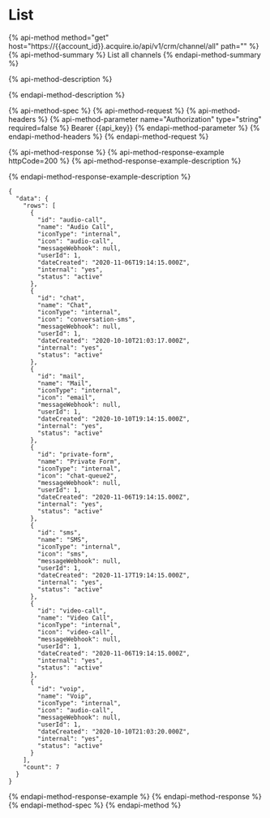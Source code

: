 # List

{% api-method method="get" host="https://{{account\_id}}.acquire.io/api/v1/crm/channel/all" path="" %}
{% api-method-summary %}
List all channels
{% endapi-method-summary %}

{% api-method-description %}

{% endapi-method-description %}

{% api-method-spec %}
{% api-method-request %}
{% api-method-headers %}
{% api-method-parameter name="Authorization" type="string" required=false %}
Bearer {{api\_key}}
{% endapi-method-parameter %}
{% endapi-method-headers %}
{% endapi-method-request %}

{% api-method-response %}
{% api-method-response-example httpCode=200 %}
{% api-method-response-example-description %}

{% endapi-method-response-example-description %}

```
{
  "data": {
    "rows": [
      {
        "id": "audio-call",
        "name": "Audio Call",
        "iconType": "internal",
        "icon": "audio-call",
        "messageWebhook": null,
        "userId": 1,
        "dateCreated": "2020-11-06T19:14:15.000Z",
        "internal": "yes",
        "status": "active"
      },
      {
        "id": "chat",
        "name": "Chat",
        "iconType": "internal",
        "icon": "conversation-sms",
        "messageWebhook": null,
        "userId": 1,
        "dateCreated": "2020-10-10T21:03:17.000Z",
        "internal": "yes",
        "status": "active"
      },
      {
        "id": "mail",
        "name": "Mail",
        "iconType": "internal",
        "icon": "email",
        "messageWebhook": null,
        "userId": 1,
        "dateCreated": "2020-10-10T19:14:15.000Z",
        "internal": "yes",
        "status": "active"
      },
      {
        "id": "private-form",
        "name": "Private Form",
        "iconType": "internal",
        "icon": "chat-queue2",
        "messageWebhook": null,
        "userId": 1,
        "dateCreated": "2020-11-06T19:14:15.000Z",
        "internal": "yes",
        "status": "active"
      },
      {
        "id": "sms",
        "name": "SMS",
        "iconType": "internal",
        "icon": "sms",
        "messageWebhook": null,
        "userId": 1,
        "dateCreated": "2020-11-17T19:14:15.000Z",
        "internal": "yes",
        "status": "active"
      },
      {
        "id": "video-call",
        "name": "Video Call",
        "iconType": "internal",
        "icon": "video-call",
        "messageWebhook": null,
        "userId": 1,
        "dateCreated": "2020-11-06T19:14:15.000Z",
        "internal": "yes",
        "status": "active"
      },
      {
        "id": "voip",
        "name": "Voip",
        "iconType": "internal",
        "icon": "audio-call",
        "messageWebhook": null,
        "userId": 1,
        "dateCreated": "2020-10-10T21:03:20.000Z",
        "internal": "yes",
        "status": "active"
      }
    ],
    "count": 7
  }
}
```
{% endapi-method-response-example %}
{% endapi-method-response %}
{% endapi-method-spec %}
{% endapi-method %}

